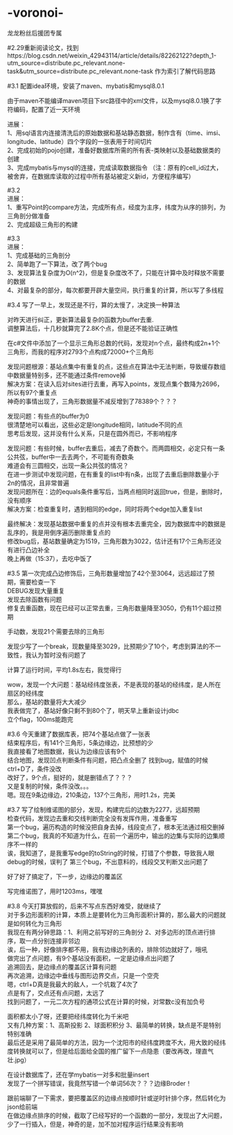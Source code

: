 # -voronoi-
龙龙粉丝后援团专属

#2.29重新阅读论文，找到https://blog.csdn.net/weixin_42943114/article/details/82262122?depth_1-utm_source=distribute.pc_relevant.none-task&utm_source=distribute.pc_relevant.none-task
作为索引了解代码思路

#3.1 
配置idea环境，安装了maven、mybatis和mysql8.0.1

由于maven不能编译maven项目下src路径中的xml文件，以及mysql8.0.1换了字符编码，配置了近一天环境 
 
进展：  
1、用sql语言内连接清洗后的原始数据和基站静态数据，制作含有（time、imsi、longitude、latitude）四个字段的一张表用于时间切片  
2、完成初始的pojo创建，准备好数据库所需的所有表-类映射以及基础数据类的创建  
3、完成mybatis与mysql的连接，完成读取数据指令
（注：原有的cell_id过大，被舍弃，在数据库读取的过程中所有基站被定义新id，方便程序编写）
      
#3.2  
进展：  
1、重写Point的compare方法，完成所有点，经度为主序，纬度为从序的排列，为三角剖分做准备  
2、完成超级三角形的构建  

#3.3  
进展：  
1、完成基础的三角剖分  
2、简单跑了一下算法，改了两个bug  
3、发现算法复杂度为O(n^2)，但是复杂度改不了，只能在计算中及时释放不需要的数据  
4、对最复杂的部分，每次都要开辟大量空间，执行重复的计算，所以写了多线程

#3.4
写了一早上，发现还是不行，算的太慢了，决定换一种算法  

对昨天进行纠正，更新算法最复杂的函数为buffer去重.  
调整算法后，十几秒就算完了2.8K个点，但是还不能验证正确性  

在c#文件中添加了一个显示三角形总数的代码，发现对n个点，最终构成2n+1个三角形，而我的程序对2793个点构成72000+个三角形  

发现问题根源：基站点集中有重复的点，这些点在算法中无法判断，导致缓存数组中数据量特别多，还不能通过条件remove掉  
解决方案：在读入后对sites进行去重，再写入points，发现点集个数降为2696，所以有97个重复点  
神奇的事情出现了，三角形数据量不减反增到了78389个？？？

发现问题：有些点的buffer为0  
很清楚地可以看出，这些必定是longitude相同，latitude不同的点  
思考后发现，这并没有什么关系，只是在圆外而已，不影响程序 

发现问题：有些时候，buffer去重后，减去了奇数个。而两圆相交，必定只有一条公共弦，buffer中一去去两个，不可能有奇数条  
难道会有三圆相交，出现一条公共弦的情况？  
在进一步测试中发现问题，在有重复的list中有n条，出现了去重后删除数量小于2n的情况，且非常普遍  
发现问题所在：边的equals条件重写后，当两点相同时返回true，但是，删除时，没有顺序  
解决方案：检查重复时，遇到相同的edge，同时将两个edge加入重复list

最终解决：发现基站数据中重复的点并没有根本去重完全，因为数据库中的数据是乱序的，我是用倒序遍历删除重复点的  
修改bug后，基站数量确定为1519，三角形数为3022，估计还有17个三角形还没有进行凸边补全  
晚上再做（15:37），去吃中饭了

#3.5
第一次完成凸边修饰后，三角形数量增加了42个至3064，远远超过了预期，需要检查一下  
DEBUG发现大量重复  
发现去除函数有问题  
修复去重函数，现在已经可以正常去重，三角形数量降至3050，仍有11个超过预期  

手动数，发现21个需要去除的三角形

发现少写了一个break，现数量降至3029，比预期少了10个，考虑到算法的不一致性，我认为暂时没有问题了  

计算了运行时间，平均1.8s左右，我觉得行

wow，发现一个大问题：基站经纬度张表，不是表现的基站的经纬度，是人所在扇区的经纬度  
那么，基站的数量将大大减少  
我表做完了，基站好像只剩不到80个了，明天早上重新设计jdbc  
立个flag，100ms能跑完

#3.6
今天重建了数据库表，把74个基站点做了一张表  
结束程序后，有141个三角形，5条边缘边，比预想的少  
我直接看了地图数据，我认为边缘应该有9个  
结合地图，发现凹点判断条件有问题，把凸点全删了 
找到bug，赋值的时候ctrl+D了，条件没改  
改好了，9个点，挺好的，就是删错点了？？？  
又是复制的时候，条件没改。。。  
嗯。现在9条边缘边，210条边，137个三角形，用时1.2s，完美

#3.7
写了绘制维诺图的部分，发现，构建完后的边数为2277，远超预期  
检查代码，发现边去重和交线判断完全没有发挥作用，准备重写  
第一个bug，遍历构造的时候没把自身去掉，线段变点了，根本无法通过相交删掉  
第二个bug，我真的不知道为什么，在前一个遍历中，输出的边集与实际的边集顺序不一样的  
诶，我知道了，是我重写edge的toString的时候，打错了个参数，导致我人眼debug的时候，误判了
第三个bug，不出意料的，线段交叉判断又出问题了

好了好了搞定了，下一步，边缘边的覆盖区

写完维诺图了，用时1203ms，嘿嘿

#3.8
今天打算放假的，后来不写点东西好难受，就继续了  
对于多边形面积的计算，本质上是要转化为三角形面积计算的，那么最大的问题就是如何转化为三角形  
我现在有两分钟思路：1、利用之前写好的三角剖分 2、对多边形的顶点进行排序，取一点分别连接非邻边  
诶，后一种，好像排序都不用，我有边缘边列表的，排除邻边就好了，哦吼  
做完出了点问题，有9个基站没有面积，一定是边缘点出问题了  
追溯回去，是边缘点的覆盖区计算有问题  
再次追溯，边缘边中垂线与图形边界交点，只是一个空壳  
嗯，ctrl+D真是我最大的敌人，一个坑栽了4次了  
点是有了，交点还有点问题，太远了  
找到问题了，一元二次方程的通项公式在计算的时候，对常数c没有加负号

面积都太小了呀，还要把经纬度转化为千米吧  
又有几种方案：1、高斯投影  2、球面积积分  3、最简单的转换，缺点是不是特别特别准确  
最后还是采用了最简单的方法，因为一个沈阳市的经纬度跨度不大，用大致的经纬度转换就可以了，但是给后面给全国的推广留下一点隐患（要改再改，理直气壮.jpg）

在设计数据库了，还在学mybatis一对多和批量insert  
发现了一个拼写错误，我竟然写错一个单词56次？？？边缘Broder！ 

跟前端聊了一下需求，要把覆盖区的边缘点按顺时针或逆时针排个序，然后转化为json给前端  
在做边缘点排序的时候，截取了已经写好的一个函数的一部分，发现出了大问题，少了一行插入，但是，神奇的是，加不加对程序运行结果没有影响